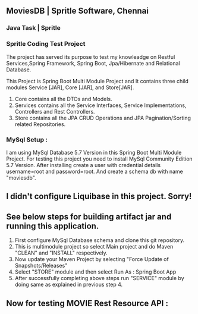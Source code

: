 ## MoviesDB | Spritle Software, Chennai

### Java Task | Spritle

### Spritle Coding Test Project

The project has served its purpose to test my knowleadge on Restful Services,Spring Framework, Spring Boot, Jpa/Hibernate and Relational Database.

This Project is Spring Boot Multi Module Project and It contains three child modules Service [JAR], Core [JAR], and Store[JAR].

1) Core contains all the DTOs and Models. 
2) Services contains all the Service Interfaces, Service Implementations, Controllers and Rest Controllers.
3) Store contains all the JPA CRUD Operations and JPA Pagination/Sorting related Repositories.


### MySql Setup : 
I am using MySql Database 5.7 Version in this Spring Boot Multi Module Project. 
For testing this project you need to install MySql Community Edition 5.7 Version. 
After installing create a user with credential details username=root and password=root. 
And create a schema db with name "moviesdb".

## I didn't configure Liquibase in this project. Sorry!

## See below steps for building artifact jar and running this application.

1) First configure MySql Database schema and clone this git repository.
2) This is multimodule project so select Main project and do Maven "CLEAN" and "INSTALL" respectively.
3) Now update your Maven Project by selecting "Force Update of Snapshots/Releases"
4) Select "STORE" module and then select Run As : Spring Boot App
5) After successfully completing above steps run "SERVICE" module by doing same as explained in previous step 4.

## Now for testing MOVIE Rest Resource API :

  
